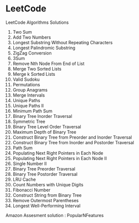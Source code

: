 # LeetCode
LeetCode Algorithms Solutions
1.   Two Sum    
2.   Add Two Numbers 
3.	 Longest Substring Without Repeating Characters
5.   Longest Palindromic Substring
6.   ZigZag Conversion
15.  3Sum    
19.  Remove Nth Node From End of List
21. Merge Two Sorted Lists
23. Merge k Sorted Lists
36. Valid Sudoku
46. Permutations
49.	 Group Anagrams
56.	 Merge Intervals
62. Unique Paths
63. Unique Paths II
64. Minimum Path Sum
94.  Binary Tree Inorder Traversal    
101. Symmetric Tree
102. Binary Tree Level Order Traversal
104. Maximum Depth of Binary Tree
105. Construct Binary Tree from Preorder and Inorder Traversal
106. Construct Binary Tree from Inorder and Postorder Traversal    
112. Path Sum
116. Populating Next Right Pointers in Each Node
117. Populating Next Right Pointers in Each Node II
137. Single Number II
144. Binary Tree Preorder Traversal
145. Binary Tree Postorder Traversal    
146. LRU Cache
357. Count Numbers with Unique Digits
509. Fibonacci Number
606. Construct String from Binary Tree
1021. Remove Outermost Parentheses
1124. Longest Well-Performing Interval

Amazon Assesment solution : PopularNFeatures

